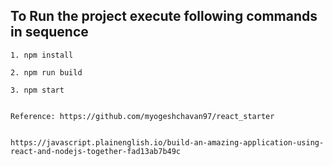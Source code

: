 ## To Run the project execute following commands in sequence

    1. npm install

    2. npm run build 

    3. npm start


    Reference: https://github.com/myogeshchavan97/react_starter


    https://javascript.plainenglish.io/build-an-amazing-application-using-react-and-nodejs-together-fad13ab7b49c

    